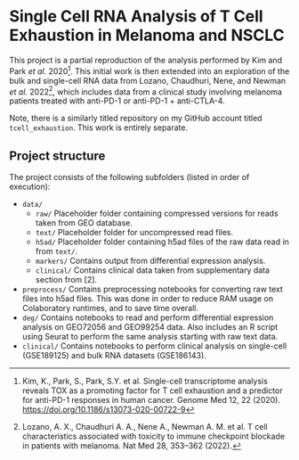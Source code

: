 # Single Cell RNA Analysis of T Cell Exhaustion in Melanoma and NSCLC

This project is a partial reproduction of the analysis performed by Kim and Park _et al._ 2020[^1]. This initial work is then extended into an exploration of the bulk and single-cell RNA data from Lozano, Chaudhuri, Nene, and Newman _et al._ 2022[^2], which includes data from a clinical study involving melanoma patients treated with anti-PD-1 or anti-PD-1 + anti-CTLA-4.

Note, there is a similarly titled repository on my GitHub account titled `tcell_exhaustion`. This work is entirely separate.

## Project structure

The project consists of the following subfolders (listed in order of execution):
- `data/`
  - `raw/` Placeholder folder containing compressed versions for reads taken from GEO database.
  - `text/` Placeholder folder for uncompressed read files.
  - `h5ad/` Placeholder folder containing h5ad files of the raw data read in from `text/`.
  - `markers/` Contains output from differential expression analysis.
  - `clinical/` Contains clinical data taken from supplementary data section from [2].
- `preprocess/` Contains preprocessing notebooks for converting raw text files into h5ad files. This was done in order to reduce RAM usage on Colaboratory runtimes, and to save time overall.
- `deg/` Contains notebooks to read and perform differential expression analysis on GEO72056 and GEO99254 data. Also includes an R script using Seurat to perform the same analysis starting with raw text data.
- `clinical/` Contains notebooks to perform clinical analysis on single-cell (GSE189125) and bulk RNA datasets (GSE186143).
[^1]: Kim, K., Park, S., Park, S.Y. et al. Single-cell transcriptome analysis reveals TOX as a promoting factor for T cell exhaustion and a predictor for anti-PD-1 responses in human cancer. Genome Med 12, 22 (2020). https://doi.org/10.1186/s13073-020-00722-9
[^2]: Lozano, A. X., Chaudhuri A. A., Nene A., Newman A. M. et al. T cell characteristics associated with toxicity to immune checkpoint blockade in patients with melanoma. Nat Med 28, 353–362 (2022).
